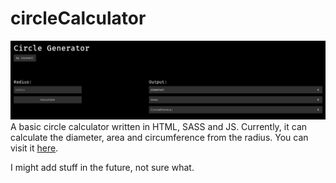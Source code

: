 # circleCalculator
![](src/img/screenshot.png)
A basic circle calculator written in HTML, SASS and JS. Currently, it can calculate the diameter, area and circumference from the radius. You can visit it [here](https://circlecalculator.netlify.app/).

I might add stuff in the future, not sure what.
